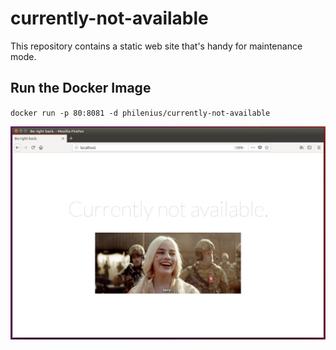 # currently-not-available
This repository contains a static web site that's handy for maintenance mode.

## Run the Docker Image
`docker run -p 80:8081 -d philenius/currently-not-available`

![screenshot](screenshot.jpg)
